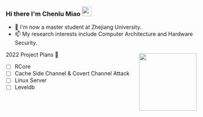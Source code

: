 ### Hi there I'm Chenlu Miao <img src="https://media.giphy.com/media/hvRJCLFzcasrR4ia7z/giphy.gif" width="25px">

<!--
**miaochenlu/miaochenlu** is a ✨ _special_ ✨ repository because its `README.md` (this file) appears on your GitHub profile.

Here are some ideas to get you started:

- 🔭 I’m currently working on ...
- 🌱 I’m currently learning ...
- 👯 I’m looking to collaborate on ...
- 🤔 I’m looking for help with ...
- 💬 Ask me about ...
- 📫 How to reach me: ...
- 😄 Pronouns: ...
- ⚡ Fun fact: ...
-->


- 🔭 I'm now a master student at Zhejiang University.
- 📫 My research interests include Computer Architecture and Hardware Security.


<img src="https://github-readme-stats.vercel.app/api?username=miaochenlu" height="150" align="right" style="margin: 5px; margin-bottom: 20px;" />

2022 Project Plans 🤔
- [ ] RCore
- [ ] Cache Side Channel & Covert Channel Attack
- [ ] Linux Server
- [ ] Leveldb

